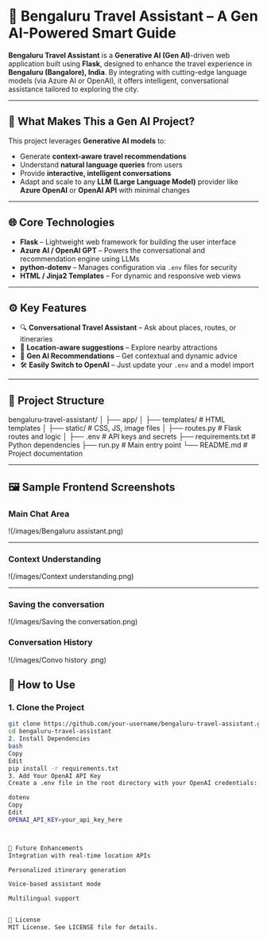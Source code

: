 # 🧳 Bengaluru Travel Assistant – A Gen AI-Powered Smart Guide

**Bengaluru Travel Assistant** is a **Generative AI (Gen AI)**-driven web application built using **Flask**, designed to enhance the travel experience in **Bengaluru (Bangalore), India**. By integrating with cutting-edge language models (via Azure AI or OpenAI), it offers intelligent, conversational assistance tailored to exploring the city.

---

## 🧠 What Makes This a Gen AI Project?

This project leverages **Generative AI models** to:

- Generate **context-aware travel recommendations**
- Understand **natural language queries** from users
- Provide **interactive, intelligent conversations**
- Adapt and scale to any **LLM (Large Language Model)** provider like **Azure OpenAI** or **OpenAI API** with minimal changes

---

## 🌐 Core Technologies

- **Flask** – Lightweight web framework for building the user interface
- **Azure AI / OpenAI GPT** – Powers the conversational and recommendation engine using LLMs
- **python-dotenv** – Manages configuration via `.env` files for security
- **HTML / Jinja2 Templates** – For dynamic and responsive web views

---

## ⚙️ Key Features

- 🔍 **Conversational Travel Assistant** – Ask about places, routes, or itineraries
- 📍 **Location-aware suggestions** – Explore nearby attractions
- 🤖 **Gen AI Recommendations** – Get contextual and dynamic advice
- 🛠️ **Easily Switch to OpenAI** – Just update your `.env` and a model import

---

## 📁 Project Structure

bengaluru-travel-assistant/
│
├── app/
│ ├── templates/ # HTML templates
│ ├── static/ # CSS, JS, image files
│ ├── routes.py # Flask routes and logic
│
├── .env # API keys and secrets
├── requirements.txt # Python dependencies
├── run.py # Main entry point
└── README.md # Project documentation


---

## 🖼️ Sample Frontend Screenshots

### Main Chat Area

!(/images/Bengaluru assistant.png)

---

### Context Understanding

!(/images/Context understanding.png)

---

### Saving the conversation

!(/images/Saving the conversation.png)

### Conversation History

!(/images/Convo history .png)


## 🔑 How to Use

### 1. Clone the Project

```bash
git clone https://github.com/your-username/bengaluru-travel-assistant.git
cd bengaluru-travel-assistant
2. Install Dependencies
bash
Copy
Edit
pip install -r requirements.txt
3. Add Your OpenAI API Key
Create a .env file in the root directory with your OpenAI credentials:

dotenv
Copy
Edit
OPENAI_API_KEY=your_api_key_here



📌 Future Enhancements
Integration with real-time location APIs

Personalized itinerary generation

Voice-based assistant mode

Multilingual support


🧾 License
MIT License. See LICENSE file for details.

